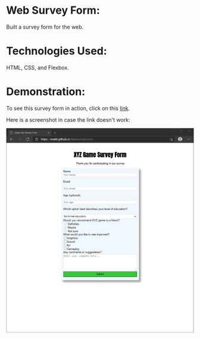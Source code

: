 # Web Survey Form:
Built a survey form for the web.

# Technologies Used:
HTML, CSS, and Flexbox.

# Demonstration:

To see this survey form in action, click on this [link](https://ma86.github.io/WebSurveyForm/).

Here is a screenshot in case the link doesn't work:

![Survey Form](screenshot.png)

